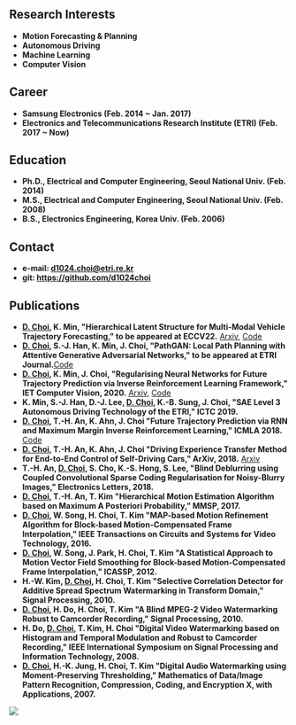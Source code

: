 ## Research Interests
+ **Motion Forecasting & Planning**
+ **Autonomous Driving**
+ **Machine Learning**
+ **Computer Vision**

## Career
+ **Samsung Electronics (Feb. 2014 ~ Jan. 2017)**
+ **Electronics and Telecommunications Research Institute (ETRI) (Feb. 2017 ~ Now)**

## Education
+ **Ph.D., Electrical and Computer Engineering, Seoul National Univ. (Feb. 2014)**
+ **M.S., Electrical and Computer Engineering, Seoul National Univ. (Feb. 2008)**
+ **B.S., Electronics Engineering, Korea Univ. (Feb. 2006)**

## Contact
+ **e-mail: d1024.choi@etri.re.kr**
+ **git: https://github.com/d1024choi**

## Publications
+ **<ins>D. Choi</ins>, K. Min, "Hierarchical Latent Structure for Multi-Modal Vehicle Trajectory Forecasting," to be appeared at ECCV22.** [Arxiv](https://arxiv.org/abs/2207.04624), [Code](https://github.com/d1024choi/HLSTrajForecast)
+ **<ins>D. Choi</ins>, S.-J. Han, K. Min, J. Choi, "PathGAN: Local Path Planning with Attentive Generative Adversarial Networks," to be appeared at ETRI Journal.**[Code](https://github.com/d1024choi/pathgan_pytorch)
+ **<ins>D. Choi</ins>, K. Min, J. Choi, "Regularising Neural Networks for Future Trajectory Prediction via Inverse Reinforcement Learning Framework," IET Computer Vision, 2020.** [Arxiv](https://arxiv.org/abs/1907.04525), [Code](https://github.com/d1024choi/traj-pred-irl)
+ **K. Min, S.-J. Han, D.-J. Lee, <ins>D. Choi</ins>, K.-B. Sung, J. Choi, "SAE Level 3 Autonomous Driving Technology of the ETRI," ICTC 2019.**
+ **<ins>D. Choi</ins>, T.-H. An, K. Ahn, J. Choi "Future Trajectory Prediction via RNN and Maximum Margin Inverse Reinforcement Learning," ICMLA 2018.** [Code](https://github.com/d1024choi/trajpred_mmirl)
+ **<ins>D. Choi</ins>, T.-H. An, K. Ahn, J. Choi "Driving Experience Transfer Method for End-to-End Control of Self-Driving Cars," ArXiv, 2018.** [Arxiv](https://arxiv.org/abs/1809.01822)
+ **T.-H. An, <ins>D. Choi</ins>, S. Cho, K.-S. Hong, S. Lee, "Blind Deblurring using Coupled Convolutional Sparse Coding Regularisation for Noisy-Blurry Images," Electronics Letters, 2018.**
+ **<ins>D. Choi</ins>, T.-H. An, T. Kim "Hierarchical Motion Estimation Algorithm based on Maximum A Posteriori Probability," MMSP, 2017.**
+ **<ins>D. Choi</ins>, W. Song, H. Choi, T. Kim "MAP-based Motion Refinement Algorithm for Block-based Motion-Compensated Frame Interpolation," IEEE Transactions on Circuits and Systems for Video Technology, 2016.**
 + **<ins>D. Choi</ins>, W. Song, J. Park, H. Choi, T. Kim "A Statistical Approach to Motion Vector Field Smoothing for Block-based Motion-Compensated Frame Interpolation," ICASSP, 2012.**
+ **H.-W. Kim, <ins>D. Choi</ins>, H. Choi, T. Kim "Selective Correlation Detector for Additive Spread Spectrum Watermarking in Transform Domain," Signal Processing, 2010.**
+ **<ins>D. Choi</ins>, H. Do, H. Choi, T. Kim "A Blind MPEG-2 Video Watermarking Robust to Camcorder Recording," Signal Processing, 2010.**
+ **H. Do, <ins>D. Choi</ins>, T. Kim, H. Choi "Digital Video Watermarking based on Histogram and Temporal Modulation and Robust to Camcorder Recording," IEEE International Symposium on Signal Processing and Information Technology, 2008.**
+ **<ins>D. Choi</ins>, H.-K. Jung, H. Choi, T. Kim "Digital Audio Watermarking using Moment-Preserving Thresholding," Mathematics of Data/Image Pattern Recognition, Compression, Coding, and Encryption X, with Applications, 2007.** 

![](https://komarev.com/ghpvc/?username=d1024choi&color=green)
